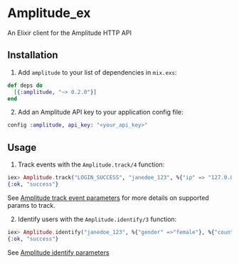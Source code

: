 # Amplitude_ex

An Elixir client for the Amplitude HTTP API

## Installation

1. Add `amplitude` to your list of dependencies in `mix.exs`:

```elixir
def deps do
  [{:amplitude, "~> 0.2.0"}]
end
```

2. Add an Amplitude API key to your application config file:

```elixir
config :amplitude, api_key: "<your_api_key>"
```

## Usage

1. Track events with the `Amplitude.track/4` function:

```elixir
iex> Amplitude.track("LOGIN_SUCCESS", "janedoe_123", %{"ip" => "127.0.0.1"}, %{"cohort" => "Test A"}, api_key: "<your_api_key_override>")
{:ok, "success"}
```

See [Amplitude track event parameters](https://amplitude.zendesk.com/hc/en-us/articles/204771828#keys-for-the-event-argument) for more details on supported params to track.

2. Identify users with the `Amplitude.identify/3` function:

```elixir
iex> Amplitude.identify("janedoe_123", %{"gender" =>"female"}, %{"country" => "Canada"}, api_key: "<your_api_key_override>")
{:ok, "success"}
```

See [Amplitude identify parameters](https://amplitude.zendesk.com/hc/en-us/articles/205406617-Identify-API-Modify-User-Properties#keys-for-the-identification-argument)

